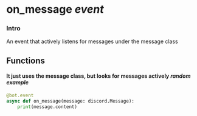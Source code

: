 # on_message *event*

### Intro
An event that actively listens for messages under the message class

## Functions

#### **It just uses the message class, but looks for messages actively** *random example*
```py
@bot.event
async def on_message(message: discord.Message):
    print(message.content)
```